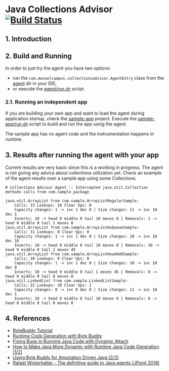 # Java Collections Advisor [![Build Status](https://github.com/manoelcampos/collections-buddy/actions/workflows/maven.yml/badge.svg)](https://github.com/manoelcampos/collections-buddy/actions/workflows/maven.yml)

## 1. Introduction

## 2. Build and Running

In order to just try the agent you have two options:

- run the `com.manoelcampos.collectionsadvisor.AgentEntry` class from the [agent](agent) dir in your IDE;
- or execute the [agent/run.sh](agent/run.sh) script.

### 2.1. Running an independent app

If you are building your own app and want to load the agent during application startup, check the [sample-app](sample-app) project. Execute the [sample-app/run.sh](sample-app/run.sh) script to build and run the app using the agent.

The sample app has no agent code and the instrumentation happens in runtime.

## 3. Results after running the agent with your app

Current results are very basic since this is a working in progress.
The agent is not giving any advice about collections utilization yet.
Check an example of the agent results over a sample
app using some Collections.

```
# Collections Advisor Agent :: Intercepted java.util.Collection methods calls from com.sample package

java.util.ArrayList from com.sample.ArrayListRegularSample:
  	Calls: 23 Lookups: 10 Clear Ups: 0
	Capacity changes: 1 -> inc 1 dec 0 | Size changes: 11 -> inc 10 dec 1
	Inserts: 10 -> head 0 middle 0 tail 10 moves 0 | Removals: 1 -> head 0 middle 0 tail 1 moves 0
java.util.ArrayList from com.sample.ArrayListAsQueueSample:
  	Calls: 31 Lookups: 0 Clear Ups: 0
	Capacity changes: 1 -> inc 1 dec 0 | Size changes: 20 -> inc 10 dec 10
	Inserts: 10 -> head 0 middle 0 tail 10 moves 0 | Removals: 10 -> head 9 middle 0 tail 1 moves 45
java.util.ArrayList from com.sample.ArrayListHeadAddSample:
  	Calls: 10 Lookups: 0 Clear Ups: 0
	Capacity changes: 1 -> inc 1 dec 0 | Size changes: 10 -> inc 10 dec 0
	Inserts: 10 -> head 9 middle 0 tail 1 moves 45 | Removals: 0 -> head 0 middle 0 tail 0 moves 0
java.util.LinkedList from com.sample.LinkedListSample:
  	Calls: 22 Lookups: 10 Clear Ups: 1
	Capacity changes: 0 -> inc 0 dec 0 | Size changes: 11 -> inc 10 dec 1
	Inserts: 10 -> head 0 middle 0 tail 10 moves 0 | Removals: 0 -> head 0 middle 0 tail 0 moves 0
```

## 4. References

- [ByteBuddy Tutorial](https://bytebuddy.net/#/tutorial)
- [Runtime Code Generation with Byte Buddy](https://blogs.oracle.com/javamagazine/post/runtime-code-generation-with-byte-buddy)
- [Fixing Bugs in Running Java Code with Dynamic Attach](https://www.sitepoint.com/fixing-bugs-in-running-java-code-with-dynamic-attach/)
- [How to Make Java More Dynamic with Runtime Java Code Generation (1/2)](https://www.jrebel.com/blog/runtime-java-code-generation-guide)
- [Using Byte Buddy for Annotation Driven Java (2/2)](https://www.jrebel.com/blog/using-byte-buddy-for-annotation-driven-java)
- [Rafael Winterhalter - The definitive guide to Java agents (JPoint 2019)](https://youtu.be/OF3YFGZcQkg)
